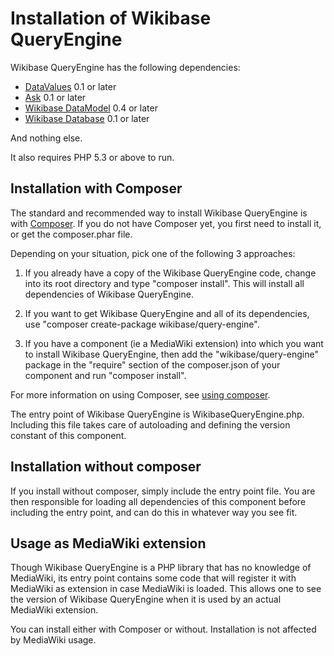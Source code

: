 Installation of Wikibase QueryEngine
====================================

Wikibase QueryEngine has the following dependencies:

* [DataValues](https://www.mediawiki.org/wiki/Extension:DataValues) 0.1 or later
* [Ask](https://www.mediawiki.org/wiki/Extension:Ask) 0.1 or later
* [Wikibase DataModel](https://www.mediawiki.org/wiki/Extension:Wikibase_DataModel) 0.4 or later
* [Wikibase Database](https://www.mediawiki.org/wiki/Extension:Wikibase_Database) 0.1 or later

And nothing else.

It also requires PHP 5.3 or above to run.

Installation with Composer
--------------------------

The standard and recommended way to install Wikibase QueryEngine is with [Composer](http://getcomposer.org).
If you do not have Composer yet, you first need to install it, or get the composer.phar file.

Depending on your situation, pick one of the following 3 approaches:

1. If you already have a copy of the Wikibase QueryEngine code, change into its root
directory and type "composer install". This will install all dependencies of Wikibase QueryEngine.

2. If you want to get Wikibase QueryEngine and all of its dependencies, use
"composer create-package wikibase/query-engine".

3. If you have a component (ie a MediaWiki extension) into which you want to install
Wikibase QueryEngine, then add the "wikibase/query-engine" package in the "require" section
of the composer.json of your component and run "composer install".

For more information on using Composer, see [using composer](http://getcomposer.org/doc/01-basic-usage.md).

The entry point of Wikibase QueryEngine is WikibaseQueryEngine.php. Including this file
takes care of autoloading and defining the version constant of this component.

Installation without composer
-----------------------------

If you install without composer, simply include the entry point file. You are then
responsible for loading all dependencies of this component before including the
entry point, and can do this in whatever way you see fit.

Usage as MediaWiki extension
-----------------------------

Though Wikibase QueryEngine is a PHP library that has no knowledge of MediaWiki,
its entry point contains some code that will register it with MediaWiki as extension
in case MediaWiki is loaded. This allows one to see the version of Wikibase QueryEngine
when it is used by an actual MediaWiki extension.

You can install either with Composer or without.
Installation is not affected by MediaWiki usage.